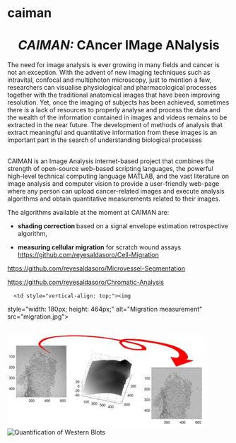 # caiman

<h1 style="text-align: center;"><i><i> CAIMAN: </i></i>CAncer IMage
ANalysis </h1>

<p>
The need for image analysis is ever
growing in many fields and cancer is not an exception. With the advent
of new imaging techniques such as intravital, confocal and multiphoton
microscopy, just to mention a few, researchers can visualise
physiological and pharmacological processes together with the
traditional anatomical images that have been improving resolution. Yet,
once the imaging of subjects has been achieved, sometimes there is a
lack of resources to properly analyse and process the data and the
wealth of the information contained in images and videos remains to be
extracted in the near future. The development of
methods of analysis that extract meaningful and quantitative
information from these images is an important part in the search of
understanding biological processes</p>

<p>
<br>
CAIMAN is an Image Analysis internet-based project that combines the strength
of open-source web-based scripting languages, the powerful
high-level technical computing language MATLAB,
and the vast literature on image analysis and computer vision to
provide a user-friendly web-page where any person can upload
cancer-related images and execute analysis algorithms and obtain
quantitative measurements related to their images.</p>

The algorithms available at the moment at CAIMAN are: 

* <b>shading correction </b>based on a signal envelope estimation retrospective algorithm, 

* <b>measuring cellular migration</b> for scratch wound assays
https://github.com/reyesaldasoro/Cell-Migration

https://github.com/reyesaldasoro/Microvessel-Segmentation


https://github.com/reyesaldasoro/Chromatic-Analysis

      <td style="vertical-align: top;"><img
 style="width: 180px; height: 464px;" alt="Migration measurement"
 src="migration.jpg"><br>
      <br>
      <br>
      </td>
    </tr>
    <tr>
      <td style="vertical-align: top; text-align: center;"><img
 style="width: 449px; height: 208px;" alt="Shading Correction"
 src="shading.jpg"></td>
      <td style="vertical-align: top;"><img
 style="width: 180px; height: 208px;"
 alt="Quantification of Western Blots" src="westQuant.gif"><br>
